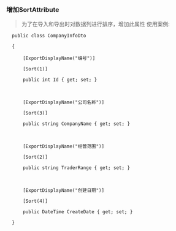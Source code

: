 

### 增加SortAttribute 
> 为了在导入和导出时对数据列进行排序，增加此属性
> 使用案例:

`	public class CompanyInfoDto                   `

`	{                                             `

`		[ExportDisplayName("编号")]               `

`		[Sort(1)]                                 `

`		public int Id { get; set; }               `

`                                                `


`		[ExportDisplayName("公司名称")]           `

`		[Sort(3)]                                 `

`		public string CompanyName { get; set; }   `

`                                                `

`		[ExportDisplayName("经营范围")]           `

`		[Sort(2)]                                 `

`		public string TraderRange { get; set; }   `

`                                                `

`		[ExportDisplayName("创建日期")]           `

`		[Sort(4)]                                 `

`		public DateTime CreateDate { get; set; }  `

`	}                                             `
